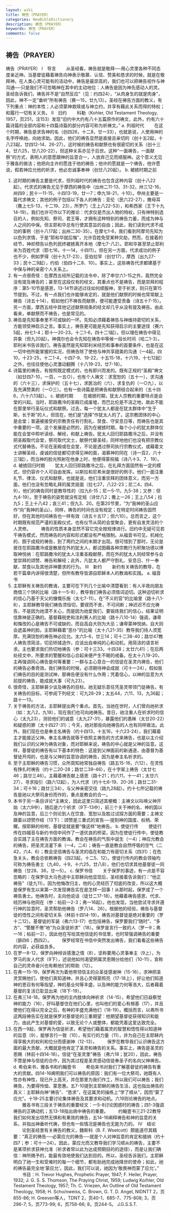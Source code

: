 ```yaml
---
layout: wiki
title: 祷告（PRAYER）
categories: NewBibleDictionary
description: 祷告（PRAYER）
keywords: 祷告（PRAYER）
comments: false
---
```


## 祷告（PRAYER）



祷告（PRAYER）
Ⅰ　导言
　　从圣经看，祷告就是敬拜──用心灵里各种不同态度亲近神。当基督徒藉着祷告向神表示敬慕、认信、赞美和恳求的时候，就是在敬拜神。在人类心灵可能有的活动中，祷告是最崇高的，我们也可以把祷告视作与神沟通──只是我们不可忽略神在其中的主动地位：人祷告是因为神先感动人的灵。圣经告诉我们，祷告并不是“自然反应”（见：约四24），“从肉身生的就是肉身”，因此，神不一定“垂听”所有祷告（赛一15，廿九13）。圣经在祷告方面的教义，有下列重点：神的本性；人必须蒙神救赎或与神立约，并享有藉此关系而得的特权；和履行一切有关义务。
Ⅱ　旧约
　　科勒（Kohler, Old Testament Theology, 1957，页251，注153）发现“旧约中大约有八十五篇原作的祷文，此外，约有六十篇诗篇的全部内容和十四篇诗篇的部分内容可称为祈祷文。”
a. 列祖时代
　　在这个时期，祷告是求告神的名（创四26，十二8，廿一33），也就是说，人使用神的名字呼唤祂，向祂求助。因此，他们的祷告显然是直接且亲切的（创十五2起，十八23起，廿四12-14、26-27）。这时候的祷告和献祭也有很密切的关系（创十三4，廿六25，廿八20-22），但这种关系亦见于后世。这种“一面祷告，一面献祭”的方式，表明人的意愿跟神的旨意合一，人放弃己见而顺服神。这个意义尤见于雅各的做法；他把向主许的愿连于他的祷告；他许的愿就是一个祷告，他许愿说，假若神应允他的祈求，他必忠诚事奉神（创廿八20起）。
b. 被掳时期之前
1. 这时期的祷告主要是代求，但列祖时代的祷告也包含这种内容（创十八22起）。代求式的祷告尤见于摩西的祷告中（出卅二11-13、31-32，卅三12-16，卅四9；民十一11-15，十四13-19，廿一7；申九18-21，十10）。申卅主要是一篇代求祷文；其他的例子包括以下各人的祷告：亚伦（民六22-27），撒母耳（撒上七5-13，十二19、23），所罗门（王上八22-53），和希西家（王下十九14-19）。我们也许可作以下的推论：代求仅是杰出人物的特权，只有神特别选召的人，例如先知、祭司、君王等，才拥有这种特别的祷告力量，而成为神与人之间的中保。但主耶和华总有行使其意旨的自由；因此，我们读到代求不成功的事例（创十八17起；出卅二30-35）。在摩七1-6，我们看到阿摩司先知为以色列求情，于是“耶和华就后悔”，允许百姓免受某种灾劫，然而，在接着的经节，神却预告以色列民终被掳离开本地（摩七7-八2）。耶和华甚至禁止耶利米为百姓代求（耶七16，十一14，十四11）。但在另一方面，代求成功的例子也不少，例如罗得（创十九17-23），亚伯拉罕（创廿17），摩西（出九27-33；民十二9起），约伯（伯四十二8、10）。事实上，这些祷告代求都建基于中保与神的亲密个人关系上。
2. 有一点很奇怪：在摩西五经所记载的法令中，除了申廿六1-15之外，竟然完全没有提及祷告的；甚至在这段仅有的经文，其重点也不是祷告，而是崇拜的程序：第5-10节是感恩，13-14节讲述过往如何顺服神，至于祈求，则只在第15节提到。不过，有一点我们也许能够肯定的，就是他们献祭的时候也常常献上祷告（诗五十14），假如他们不祷告而献祭，便可能遭受责备（诗五十7-15）。另一方面，摩西五经中其他记述献祭规条的经文却几乎从没有提及祷告。由此看来，单献祭而不祷告，也是常见的。
3. 祷告是先知事奉里不可或缺的一环。先知必须藉着祷告与神维持密切的关系，方能领受神启示之言。事实上，祷告更可能是先知获得启示的主要途径（赛六5起，卅七1-4；耶十一20-23，十二1-6，四十二1起）。但以理在祷告中得见异象（但九20起）。神偶尔也会令先知在祷告中等候一段长时间（哈二1-3）。耶利米书告诉我们，祷告虽然是先知耶利米经历和事奉的首要条件，也是在这一切中他所能掌握的实况，但祷告除了使他与神共享甜美的沟通（一4起，四10，十23-25，十二1-4，十四7-9、19-22，十五15-18，十六19，十七12起）之外，也往往使他心灵激动翻腾（十八19-23，廿7-18）。
4. 诗篇里的祷告，有按照既定模式的，也有即兴而发的。既有正规的“圣殿”祷文（如廿四7-10，一百，一五○），也有个人祷文：求宽恕的（五十一），求沟通的（六十三），求保护的（五十七），求医治的（六），求复仇的（一○九），以及充满赞美的（一○三）。也有一些诗篇是把祷告和献祭结合起来的（五十四6，六十六13起）。
c. 被掳时期
　　在被掳时期，犹太人宗教的重要特点是会堂的兴起。当时，耶路撒冷的圣殿已成废墟，而巴比伦是不洁之地，故此不能在那里举行圣坛仪式和献祭。过去，每一个犹太人都是在犹太群体中“生于斯，长于斯”的人，但现在，他们是“选择”作犹太人的了。这宗教团体的中心是会堂；普遍被接受的宗教责任有行割礼、禁食、守安息日等，而祷告也是其中重要的一项。这个发展是必然的，因为在被掳时期，每个小小的犹太群体仅能在会堂中聆听读经、解经，和献上祷告。犹太人回归耶路撒冷之后，并没有把圣殿取代会堂，祭司取代文士，献祭代替圣经，同样地他们也没有把宗教仪式代替祷告。不论在圣殿或在会堂，不论是透过祭司执行宗教仪式，或藉着文士讲解圣经，虔诚的信徒都切求得见神的面，渴慕神的同在（诗一百2，六十三1起），而当神的脸光照射在他身上时，他便得蒙祝福（诗八十3、7、19）。
d. 被掳回归时期
　　犹太人回归耶路撒冷之后，在礼拜方面固然有一定的模式，但仍容许个人可自由发挥。以斯拉和尼希米是很好的例子。他们一面注重礼节、律法、仪式和献祭，也就是说，他们注重崇拜的团体意义，而另一方面，他们也没有忽略礼拜的属灵层面（拉七27，八22-23；尼二4，四4、9）。他们的祷告同时是教导性的（拉九6-15；尼一5-11，九5-38；又参：但九4-19）。至于祷告的姿势就没有定规（诗廿八2；撒上一26；王上八54；拉九5；王上十八42；哀三41；但九3、20。在第20节里，“为”我神的圣山应作“向”我神的圣山）。同样，祷告的时间也没有规定；在特定时间祷告固然好，但在其他时间祷告也一样有效（诗五十五17；但六10）。总而言之，这个时期既有规范严谨的圣殿仪式，也有仪节从简的会堂聚会，更有自发灵活的个人灵修。
　　祷告的性质本身显然不容它完全按规律进行。旧约中无疑可见若干祷告模式，然而祷告的内容和形式都没有严格限制。从福音书可见，机械化的、囿于成规的祷告，到了两约之间的末期才出现。很可惜到了那时，无论是居住在耶路撒冷或是散居在外的犹太人，都试图藉各种宗教行为积聚功德以博取神悦纳：在耶路撒冷的犹太人注重圣殿献祭，而在外的犹太人则经常参与会堂崇拜的颂赞、祷告和解经；此外，凡犹太人都严守割礼、安息日、什一奉献、禁食以及其他非神要求的行为。
Ⅲ　新约
　　新约有关祷告的教导，在若干篇章内讲得很清楚，但所有教导皆源自耶稣本人的教诲和实践。
a. 福音书
1. 主耶稣有关祷告的教诲，主要可在下列几个比喻中清楚看到：有人半夜向朋友商借三个饼的比喻（路十一5-8），教导我们祷告必须情词迫切。这种迫切祈求的信心乃基于天父的慷慨乐施（太七7-11）。在“不义的官”的比喻里（路十八1-8），主耶稣教导我们祷告须恒切，要锲而不舍，不可间断；神迟迟不应允祷告，不是因为祂漠不关心，而是因为祂爱我们，要锻炼我们的信心，结果证明信靠神是正确的。基督藉税吏和法利赛人的比喻（路十八10-14）强调，谦卑和悔改的心是祷告不可或缺的，而自高自大则为大忌；谦卑蒙神悦纳，自大则会遮盖神的脸。主耶稣藉着“恶仆”的比喻（太十八21-35）教导我们待人须宽厚。充满饶恕的祷告神必应允。太六5-6，廿三14；可十二38-40；路廿47教人祷告须简洁，切忌矫揉造作，应该出自单纯的心和动机，用简洁的语言祈求。主也要求我们热切地祷告（参：可十三33，十四38；太廿六41）；在后两处经文中，所要求的警醒和信心合起来便产生不眠的戒备。在太十八19-20，主再强调同心祷告是何等重要：一群与主心意合一的信徒在圣灵内祷告，他们的祷告必奏奇效。我们祷告的时候，必须期待神会成就（可十一24），假如我们祷告的目的是测试神，那祷告便没有什么作用；凭着信心，以神的旨意为大前提的祷告，能成就大事（可九23）。
2. 很奇怪，主耶稣甚少谈及祷告的目标。祂无疑乐意任凭圣灵带领门徒祷告。有关祷告的目标，可参阅下列经文：可九28-29；太五44，六11、13，九36起；路十一13。
3. 关于祷告的方法，主耶稣提出两个重点。首先，当祂在世时，人们曾向祂祈求（如：太八2，九18），现在我们也可向祂祷告。昔日，祂注重人在祈求时的信心（太九23），测验他们的诚意（太九27-31），暴露他们的愚昧（太廿20-22）和疑惑的罪（太十四27-31）；今天，祂对那些向祂祷告的人也有同样做法。此外，我们现在也是奉主名祷告（约十四13，十五16，十六23-24），我们藉着主才能接近父神。奉主名祷告就等于依照主祷告的方式来祷告，也是以主介绍我们认识的父神为祷告对象，而对耶稣来说，祷告的中心就是父神的旨意。这样，基督徒的祷告有以下基本的特色：这是到父神面前的新通道，由基督为基督徒开闯的，也是与父神的旨意协调的祷告，因为是奉主名祈求的。
4. 至于主耶稣的祷告习惯，众所周知祂常独自祷告（路五15-16，六12），在灵性有挣扎时祷告（约十二20-28；路廿二39-46），在十字架上祷告（太廿七46；路廿三46）。主藉着祷告献上感恩（路十21；约六11，十一41；太廿六27），寻求指引（路六12起），为人代求（约十七6-19、20-26；路廿二31-34；可十16；路廿三34），与父神亲密交往（路九28起）。约十七所记载的祷告是祂以大祭司身份而作的，重点是教会的合一。
5. 本书于另一条目详论*主祷文，因此这里只简述其梗概：主祷文以叫唤父神开始（太六9中），随后是六个祈求（9下-13中），前三个关于神的名、神的国以及神的旨意，后三个则论到人在饮食、宽恕以及胜过试探方面的需要；主祷文跟着以颂赞作结（13下）：颂赞是三重式的宣告──提到神的国度、权柄、荣耀。按耶稣的吩咐，基督徒就是要“像这样”地祷告。
b. 使徒行传
　　使徒行传在四福音与新约书信中间作了一道优良的桥梁，因为在使徒行传中，使徒教会实践了主在祷告方面的教诲。教会在祷告的气氛中诞生（一4）；神应允教会的祷告，把圣灵浇灌下来（一4，二4）；祷告一直是教会自然呼吸的空气（二42，六4、6）；教会坚信祷告与圣灵的临在和能力有密切关系（四31）；在危急关头，教会总依赖祷告（四23起，十二5、12）。使徒行传内的教会领袖均可称为祷告勇士（九40，十9，十六25，廿八8），他们也切求其他基督徒一同祷告（廿28、36，廿一5）。
c. 保罗书信
　　关于保罗的事迹，有一点是不容忽略的：在保罗往大马色途中主耶稣向他显现后，圣经接着告诉我们：“他正祷告”（徒九11）。因为他悔改归主，他的心灵经历了彻底的改变，所以这大概是保罗有生以来第一次发现祷告实在是怎样一回事！从那时起，保罗成了一个祷告勇士。他祷告时，主向他说话（徒廿二17-18）。他藉着祷告感恩、代求、经历神与他同在（参：帖前一2-3；弗一16起）。他也发现，当他尝试寻求并遵行神的旨意时，圣灵帮助他祷告（罗八14、26）。根据他的经验，祷告与基督徒的悟性之间有密切关系（林前十四14-19）。祷告对基督徒是绝对重要的（罗十二12）。基督徒的军装（弗六13-17）也包括祷告，保罗要我们“随时”、“多方”、“警醒不倦”地“为众圣徒祈求”（18）。保罗是言行一致的人（罗一9；弗一16；帖前一2），因此他在写给其他信徒的书信里，也时常强调祷告的重要（腓四6；西四2）。
　　保罗经常在书信中突然发出祷告，我们看看这些祷告的内容，必获益良多。
1. 在罗一8-12，保罗向神倾诉感激之情（8），坚称要用心灵事奉主（9上），为罗马的友人代求（9下），述说他如何渴望把属灵恩赐分给他们（10-11），宣称自己的灵命奋兴也有赖他们的帮助（12）。
2. 在弗一15-19，保罗再次为着他带领信主的众圣徒感谢神（15-16），求神把圣灵赏赐他们，使他们真知道神，并且心灵得蒙照亮（17-18上），好让他们知道神的恩召有何等指望，神的基业何等丰盛，以及神的能力何等浩大，后者藉着基督的复活已彰显出来（18下-19）。
3. 在弗三14-18，保罗再为他的主内肢体向神祈求（14-15），希望他们日益察觉神的能力（16），好叫基督住在他们心里，也叫他们的爱心有根基（17），并且使他们在得以完全之后，有神的丰盛充满他们（18-19）。概括而言，以弗所书这两段祷告实在就是保罗对基督徒的三重期望：他期望基督徒获得知识和能力，由此产生对基督的爱，以致无论个人或整体，都能凭着这爱达致完全。
4. 在西一9起，保罗再为信徒祈求，希望他们藉着属灵的智慧和悟性得以知道神的旨意（9），能够言行一致（10），有实行的力量（11），并为自己在主耶稣内得享极大的权利和位分而感谢神（12-13）。
　　保罗在教导我们认识祷告这方面的最大贡献，大概就是他肯定了圣灵和祷告的关系。事实上，祷告是圣灵的恩赐（林前十四14-16）。信徒“在圣灵里”祷告（弗六18；犹20），因此，祷告不啻是神与信徒的合作，因为其过程是圣灵感动信徒奉圣子的名向父神祷告。
d. 希伯来书，雅各书和约翰壹书
　　希伯来书对我们了解基督徒的祷告有重大的贡献。四14-16阐明我们可以祷告的原因：我们有一位大祭司，祂既有人性亦有神性，现已升上高天，并在那里为我们作工，所以我们可以祷告；我们祷告，为要得怜恤、蒙恩惠。五7-10提到主耶稣的祷告生活，这也指出祷告的真义：主耶稣向神“祷告”、“恳求”，在这属灵的操练上“学了顺从”，因而“蒙了应允”。十19-25主要讨论集体祷告及其要求和动机。六19则论祷告的地点。
　　雅各书有三段关于祷告的重要经文：一5-8讨论困惑时的祷告；四1-3强调祷告的正确动机；五13-18指出病中祷告的重要。
　　约翰壹书三21-22教导我们如何发出坦然无惧和有果效的祷告，五14-16阐释祷告和神的旨意的关系，并指出神垂听代祷，但也有一些情况是祷告也无能为力的。
Ⅳ　结论
　　论到圣经里有关祷告的教义，魏斯科（B. F. Wsetcott）颇能道尽其精要：“真正的祷告──必蒙应允的祷告──就是个人对神旨意的肯定和接纳（约十四7；参：可十一24）。因此，蒙应允而又教导我们学习顺从的祷告，主要不是某项祈求获神允准（祈求者常以此为达成预期目的的途径），而是让我们确信：神所赐予的，能最有效地使我们达到目的。所以，圣经告诉我们，主耶稣明白了祂一生和受难时的每一个细节，都有助祂完成祂降世的使命；如此，祂的祷告最完全地‘蒙应允’。因此，我们可以说，祂因为‘敬畏神而蒙了应允’。”
　　书目：H. Trevor Hughes, Prophetic Prayer, 1947; F. Heiler, Prayer, 1932; J. G. S. S. Thomson, The Praying Christ, 1959; Ludwig Ko/hler, Old Testament Theology, 1957; Th. C. Vriezen, An Outline of Old Testament Theology, 1958; H. Scho/nweiss, C. Brown, G. T. D. Angel,
NIDNTT 2，页855-86; H. Greeven等人，TDNT
2，页40-1、685-7、775-808; 3，页296-7; 5，页773-99; 6，页758-66; 8，页244-5。
J.G.S.S.T.




